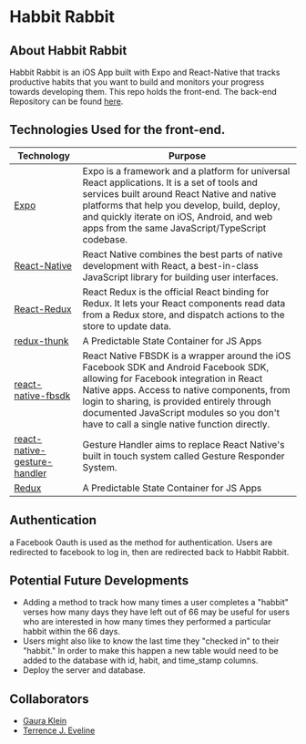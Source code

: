 # Habbit Rabbit


## About Habbit Rabbit
Habbit Rabbit is an iOS App built with Expo and React-Native that tracks productive habits that you want to build and monitors your progress towards developing them. This repo holds the front-end. The back-end Repository can be found [here](https://github.com/tjeve/habbitRabbit-backend2).


## Technologies Used for the front-end.
| Technology                        | Purpose                          |
|----------------------------------|----------------------------------|
| [Expo](https://expo.io/)     | Expo is a framework and a platform for universal React applications. It is a set of tools and services built around React Native and native platforms that help you develop, build, deploy, and quickly iterate on iOS, Android, and web apps from the same JavaScript/TypeScript codebase. |
| [React-Native](https://facebook.github.io/react-native/)         | React Native combines the best parts of native development with React, a best-in-class JavaScript library for building user interfaces. |
| [React-Redux](https://react-redux.js.org/)       | React Redux is the official React binding for Redux. It lets your React components read data from a Redux store, and dispatch actions to the store to update data.       |
| [redux-thunk](https://github.com/reduxjs/redux-thunk)     | A Predictable State Container for JS Apps       |
| [react-native-fbsdk](https://github.com/facebook/react-native-fbsdk)     | React Native FBSDK is a wrapper around the iOS Facebook SDK and Android Facebook SDK, allowing for Facebook integration in React Native apps. Access to native components, from login to sharing, is provided entirely through documented JavaScript modules so you don't have to call a single native function directly.      |
| [react-native-gesture-handler](https://software-mansion.github.io/react-native-gesture-handler/docs/getting-started.html)     | Gesture Handler aims to replace React Native's built in touch system called Gesture Responder System.      |
| [Redux](https://redux.js.org/)     | A Predictable State Container for JS Apps       |


## Authentication
a Facebook Oauth is used as the method for authentication. Users are redirected to facebook to log in, then are redirected back to Habbit Rabbit.


## Potential Future Developments
* Adding a method to track how many times a user completes a "habbit" verses how many days they have left out of 66 may be useful for users
who are interested in how many times they performed a particular habbit within the 66 days.
* Users might also like to know the last time they "checked in" to their "habbit." In order to make this happen a new table would need to be added to the database with id, habit, and time_stamp columns.
* Deploy the server and database.


## Collaborators
* [Gaura Klein](https://github.com/Gauraklein)
* [Terrence J. Eveline](https://github.com/tjeve)

